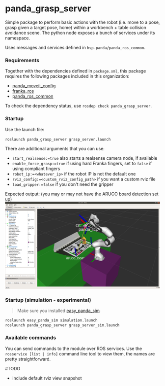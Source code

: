 # panda_grasp_server

Simple package to perform basic actions with the robot (i.e. move to a pose, grasp given a target pose, home) within a workbench + table collision avoidance scene. The python node exposes a bunch of services under its namespace.

Uses messages and services defined in `hsp-panda/panda_ros_common`.

### Requirements

Together with the dependencies defined in `package.xml`, this package requires the following packages included in this organization:

- [panda_moveit_config](https://github.com/hsp-panda/panda_moveit_config)
- [franka_ros](https://github.com/hsp-panda/franka_ros)
- [panda_ros_common](https://github.com/hsp-panda/panda_ros_common)

To check the dependency status, use `rosdep check panda_grasp_server`.

### Startup

Use the launch file:

`roslaunch panda_grasp_server grasp_server.launch`

There are additional arguments that you can use:

- `start_realsense:=true` also starts a realsense camera node, if available
- `enable_force_grasp:=true` if using hard Franka fingers, set to `false` if using compliant fingers
- `robot_ip:=<whatever_ip>` if the robot IP is not the default one
- `rviz_config:=<custom_rviz_config_path>` if you want a custom rviz file
- `load_gripper:=false` if you don't need the gripper

Expected output: (you may or may not have the ARUCO board detection set up)
![IMAGE](home.png)

### Startup (simulation - experimental)

> Make sure you installed [easy_panda_sim](https://github.com/hsp-panda/panda_ros_common)
```
roslaunch easy_panda_sim simulation.launch
roslaunch panda_grasp_server grasp_server_sim.launch
```

### Available commands

You can send commands to the module over ROS services. Use the `rosservice [list | info]` command line tool to view them, the names are pretty straightforward. 

#TODO 
- include default rviz view snapshot
